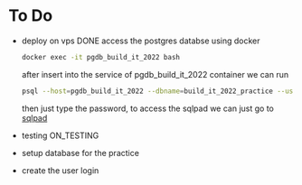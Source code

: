 # To Do 

* deploy on vps DONE
  access the postgres databse using docker 

  ```bash
  docker exec -it pgdb_build_it_2022 bash
  ```
  after insert into the service of pgdb_build_it_2022 container we can run 

  ```bash
  psql --host=pgdb_build_it_2022 --dbname=build_it_2022_practice --username=build_it
  ```
  then just type the password, to access the sqlpad we can just go to [sqlpad](103.186.1.168:3001)

* testing ON_TESTING 
* setup database for the practice
* create the user login

